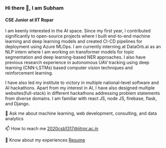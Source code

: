 ### Hi there 👋, I am Subham
#### CSE Junior at IIT Ropar

I am keenly interested in the AI space. Since my first year, I contributed significantly to open-source projects where I built end-to-end machine learning and deep learning models and created CI-CD pipelines for deployment using Azure MLOps. I am currently interning at DataOrb.ai as an NLP intern where I am working on transformer models for topic segmentation and deep learning-based NER approaches. I also have previous research experience in autonomous UAV tracking using deep learning (CNN-LSTMs) based computer vision techniques and reinforcement learning.

I have also led my institute to victory in multiple national-level software and AI hackathons. Apart from my interest in AI, I have also designed multiple websites(full-stack) in different hackathons addressing problem statements from diverse domains. I am familiar with react JS, node JS, firebase, flask, and Django.


💬 Ask me about machine learning, web development, consulting, and data analytics

📫 How to reach me 2020csb1317@iitrpr.ac.in

📄 Know about my experiences [Resume](https://drive.google.com/file/d/1YRiYMkdOr8nzo9aMIRKAucqyvoOpOTjX/view)
